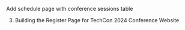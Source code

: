 
Add schedule page with conference sessions table

3. Building the Register Page for TechCon 2024 Conference Website
